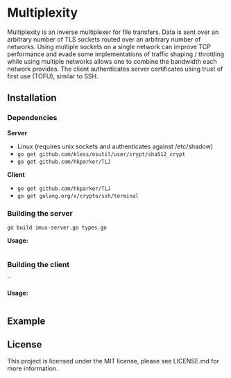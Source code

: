 Multiplexity
============

Multiplexity is an inverse multiplexer for file transfers.  Data is sent over an arbitrary number of TLS sockets routed over an arbitrary number of networks.  Using multiple sockets on a single network can improve TCP performance and evade some implementations of traffic shaping / throttling while using multiple networks allows one to combine the bandwidth each network provides.  The client authenticates server certificates using trust of first use (TOFU), similar to SSH.

Installation
------------

### Dependencies ###

**Server**

* Linux (requires unix sockets and authenticates against /etc/shadow)
* `go get github.com/kless/osutil/user/crypt/sha512_crypt`
* `go get github.com/hkparker/TLJ`

**Client**

* `go get github.com/hkparker/TLJ`
* `go get golang.org/x/crypto/ssh/terminal`

### Building the server ###

`go build imux-server.go types.go`

**Usage:**

```
```

### Building the client ###

``

**Usage:**

```
```

Example
-------



License
-------

This project is licensed under the MIT license, please see LICENSE.md for more information.
